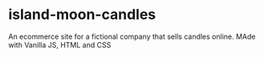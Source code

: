 # island-moon-candles
An ecommerce site for a fictional company that sells candles online. MAde with Vanilla JS, HTML and CSS
